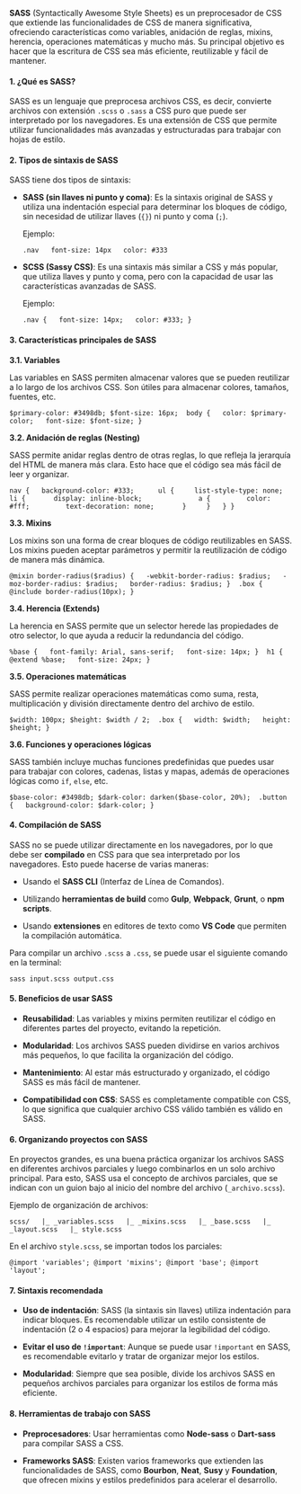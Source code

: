 **SASS** (Syntactically Awesome Style Sheets) es un preprocesador de CSS que extiende las funcionalidades de CSS de manera significativa, ofreciendo características como variables, anidación de reglas, mixins, herencia, operaciones matemáticas y mucho más. Su principal objetivo es hacer que la escritura de CSS sea más eficiente, reutilizable y fácil de mantener.

#### **1. ¿Qué es SASS?**

SASS es un lenguaje que preprocesa archivos CSS, es decir, convierte archivos con extensión `.scss` o `.sass` a CSS puro que puede ser interpretado por los navegadores. Es una extensión de CSS que permite utilizar funcionalidades más avanzadas y estructuradas para trabajar con hojas de estilo.

#### **2. Tipos de sintaxis de SASS**

SASS tiene dos tipos de sintaxis:

- **SASS (sin llaves ni punto y coma)**: Es la sintaxis original de SASS y utiliza una indentación especial para determinar los bloques de código, sin necesidad de utilizar llaves (`{}`) ni punto y coma (`;`).
    
    Ejemplo:
    
    `.nav   font-size: 14px   color: #333`
    
- **SCSS (Sassy CSS)**: Es una sintaxis más similar a CSS y más popular, que utiliza llaves y punto y coma, pero con la capacidad de usar las características avanzadas de SASS.
    
    Ejemplo:
    
    `.nav {   font-size: 14px;   color: #333; }`
    

#### **3. Características principales de SASS**

**3.1. Variables**

Las variables en SASS permiten almacenar valores que se pueden reutilizar a lo largo de los archivos CSS. Son útiles para almacenar colores, tamaños, fuentes, etc.

`$primary-color: #3498db; $font-size: 16px;  body {   color: $primary-color;   font-size: $font-size; }`

**3.2. Anidación de reglas (Nesting)**

SASS permite anidar reglas dentro de otras reglas, lo que refleja la jerarquía del HTML de manera más clara. Esto hace que el código sea más fácil de leer y organizar.

`nav {   background-color: #333;      ul {     list-style-type: none;          li {       display: inline-block;              a {         color: #fff;         text-decoration: none;       }     }   } }`

**3.3. Mixins**

Los mixins son una forma de crear bloques de código reutilizables en SASS. Los mixins pueden aceptar parámetros y permitir la reutilización de código de manera más dinámica.

`@mixin border-radius($radius) {   -webkit-border-radius: $radius;   -moz-border-radius: $radius;   border-radius: $radius; }  .box {   @include border-radius(10px); }`

**3.4. Herencia (Extends)**

La herencia en SASS permite que un selector herede las propiedades de otro selector, lo que ayuda a reducir la redundancia del código.

`%base {   font-family: Arial, sans-serif;   font-size: 14px; }  h1 {   @extend %base;   font-size: 24px; }`

**3.5. Operaciones matemáticas**

SASS permite realizar operaciones matemáticas como suma, resta, multiplicación y división directamente dentro del archivo de estilo.

`$width: 100px; $height: $width / 2;  .box {   width: $width;   height: $height; }`

**3.6. Funciones y operaciones lógicas**

SASS también incluye muchas funciones predefinidas que puedes usar para trabajar con colores, cadenas, listas y mapas, además de operaciones lógicas como `if`, `else`, etc.

`$base-color: #3498db; $dark-color: darken($base-color, 20%);  .button {   background-color: $dark-color; }`

#### **4. Compilación de SASS**

SASS no se puede utilizar directamente en los navegadores, por lo que debe ser **compilado** en CSS para que sea interpretado por los navegadores. Esto puede hacerse de varias maneras:

- Usando el **SASS CLI** (Interfaz de Línea de Comandos).
    
- Utilizando **herramientas de build** como **Gulp**, **Webpack**, **Grunt**, o **npm scripts**.
    
- Usando **extensiones** en editores de texto como **VS Code** que permiten la compilación automática.
    

Para compilar un archivo `.scss` a `.css`, se puede usar el siguiente comando en la terminal:

`sass input.scss output.css`

#### **5. Beneficios de usar SASS**

- **Reusabilidad**: Las variables y mixins permiten reutilizar el código en diferentes partes del proyecto, evitando la repetición.
    
- **Modularidad**: Los archivos SASS pueden dividirse en varios archivos más pequeños, lo que facilita la organización del código.
    
- **Mantenimiento**: Al estar más estructurado y organizado, el código SASS es más fácil de mantener.
    
- **Compatibilidad con CSS**: SASS es completamente compatible con CSS, lo que significa que cualquier archivo CSS válido también es válido en SASS.
    

#### **6. Organizando proyectos con SASS**

En proyectos grandes, es una buena práctica organizar los archivos SASS en diferentes archivos parciales y luego combinarlos en un solo archivo principal. Para esto, SASS usa el concepto de archivos parciales, que se indican con un guion bajo al inicio del nombre del archivo (`_archivo.scss`).

Ejemplo de organización de archivos:

`scss/   |_ _variables.scss   |_ _mixins.scss   |_ _base.scss   |_ _layout.scss   |_ style.scss`

En el archivo `style.scss`, se importan todos los parciales:

`@import 'variables'; @import 'mixins'; @import 'base'; @import 'layout';`

#### **7. Sintaxis recomendada**

- **Uso de indentación**: SASS (la sintaxis sin llaves) utiliza indentación para indicar bloques. Es recomendable utilizar un estilo consistente de indentación (2 o 4 espacios) para mejorar la legibilidad del código.
    
- **Evitar el uso de `!important`**: Aunque se puede usar `!important` en SASS, es recomendable evitarlo y tratar de organizar mejor los estilos.
    
- **Modularidad**: Siempre que sea posible, divide los archivos SASS en pequeños archivos parciales para organizar los estilos de forma más eficiente.
    

#### **8. Herramientas de trabajo con SASS**

- **Preprocesadores**: Usar herramientas como **Node-sass** o **Dart-sass** para compilar SASS a CSS.
    
- **Frameworks SASS**: Existen varios frameworks que extienden las funcionalidades de SASS, como **Bourbon**, **Neat**, **Susy** y **Foundation**, que ofrecen mixins y estilos predefinidos para acelerar el desarrollo.